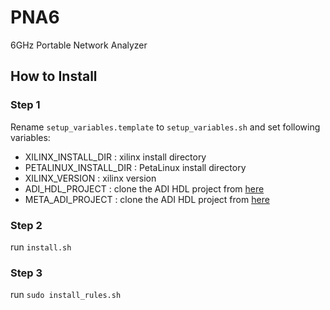 # PNA6

6GHz Portable Network Analyzer

## How to Install

### Step 1

Rename `setup_variables.template` to `setup_variables.sh` and set following variables:
- XILINX_INSTALL_DIR : xilinx install directory
- PETALINUX_INSTALL_DIR : PetaLinux install directory
- XILINX_VERSION : xilinx version
- ADI_HDL_PROJECT : clone the ADI HDL project from [here](https://github.com/analogdevicesinc/hdl.git)
- META_ADI_PROJECT : clone the ADI HDL project from [here](https://github.com/analogdevicesinc/meta-adi.git)

### Step 2

run `install.sh`

### Step 3

run `sudo install_rules.sh`
